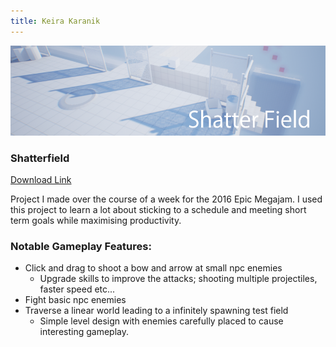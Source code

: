 ```yaml
---
title: Keira Karanik
---
```

![qdt](img/banner.png)
### Shatterfield
[Download Link](https://drive.google.com/file/d/1FJr1-sBrOnE5TqvgCGlapCtFv2KHA8GS)

Project I made over the course of a week for the 2016 Epic Megajam. I used this project to learn a lot about sticking to a schedule and meeting short term goals while maximising productivity.
### Notable Gameplay Features:
* Click and drag to shoot a bow and arrow at small npc enemies
  * Upgrade skills to improve the attacks; shooting multiple projectiles, faster speed etc...
* Fight basic npc enemies
* Traverse a linear world leading to a infinitely spawning test field
  * Simple level design with enemies carefully placed to cause interesting gameplay.
